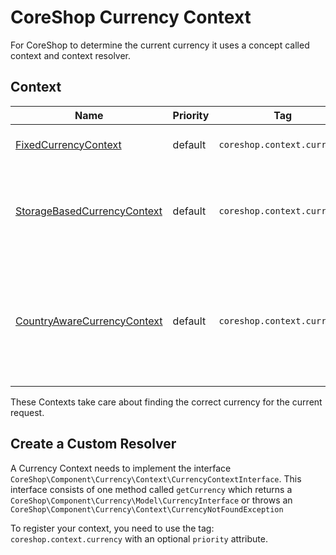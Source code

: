 # CoreShop Currency Context

For CoreShop to determine the current currency it uses a concept called context and context resolver.

## Context

| Name | Priority | Tag | Description|
|------|----------|-----|------------|
| [FixedCurrencyContext](https://github.com/coreshop/CoreShop/blob/master/src/CoreShop/Component/Currency/Context/FixedCurrencyContext.php) | default | `coreshop.context.currency` | Used for testing purposes |
| [StorageBasedCurrencyContext](https://github.com/coreshop/CoreShop/blob/master/src/CoreShop/Component/Core/Context/Currency/StorageBasedCurrencyContext.php) | default | `coreshop.context.currency` | check if a currency has been changed during a frontend request |
| [CountryAwareCurrencyContext](https://github.com/coreshop/CoreShop/blob/master/src/CoreShop/Component/Core/Context/Currency/CountryAwareCurrencyContext.php) | default | `coreshop.context.currency` | Mostly this context will apply since it will get the currency based on the current country context |

These Contexts take care about finding the correct currency for the current request.

## Create a Custom Resolver

A Currency Context needs to implement the interface `CoreShop\Component\Currency\Context\CurrencyContextInterface`.
This interface consists of one method called `getCurrency` which returns a `CoreShop\Component\Currency\Model\CurrencyInterface` or throws an `CoreShop\Component\Currency\Context\CurrencyNotFoundException`

To register your context, you need to use the tag: `coreshop.context.currency` with an optional `priority` attribute.
